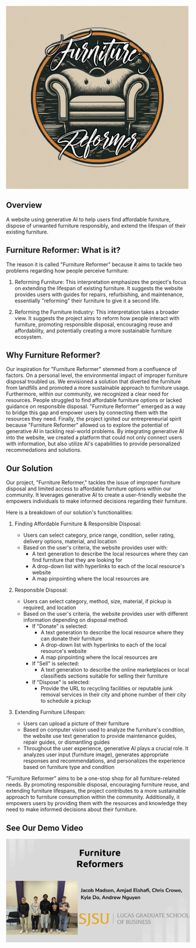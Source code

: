 <img src = "/furniture_reformer.png" width = "500">

## Overview

A website using generative AI to help users find affordable furniture, dispose of unwanted furniture responsibly, and extend the lifespan of their existing furniture.

## Furniture Reformer: What is it?

The reason it is called "Furniture Reformer" because it aims to tackle two problems regarding how people perceive furniture:

1. Reforming Furniture: This interpretation emphasizes the project's focus on extending the lifespan of existing furniture. It suggests the website provides users with guides for repairs, refurbishing, and maintenance, essentially "reforming" their furniture to give it a second life.

2. Reforming the Furniture Industry: This interpretation takes a broader view. It suggests the project aims to reform how people interact with furniture, promoting responsible disposal, encouraging reuse and affordability, and potentially creating a more sustainable furniture ecosystem.

## Why Furniture Reformer?

Our inspiration for "Furniture Reformer" stemmed from a confluence of factors. On a personal level, the environmental impact of improper furniture disposal troubled us. We envisioned a solution that diverted the furniture from landfills and promoted a more sustainable approach to furniture usage. Furthermore, within our community, we recognized a clear need for resources. People struggled to find affordable furniture options or lacked guidance on responsible disposal. "Furniture Reformer" emerged as a way to bridge this gap and empower users by connecting them with the resources they need. Finally, the project ignited our entrepreneurial spirit because "Furniture Reformer" allowed us to explore the potential of generative AI in tackling real-world problems. By integrating generative AI into the website, we created a platform that could not only connect users with information, but also utilize AI's capabilities to provide personalized recommedations and solutions.

## Our Solution

Our project, "Furniture Reformer," tackles the issue of improper furniture disposal and limited access to affordable furniture options within our community. It leverages generative AI to create a user-friendly website the empowers individuals to make informed decisions regarding their furniture.

Here is a breakdown of our solution's functionalities:

1. Finding Affordable Furniture & Responsible Disposal:
   - Users can select category, price range, condition, seller rating, delivery options, material, and location
   - Based on the user's criteria, the website provides user with:
     - A text generation to describe the local resources where they can find furniture that they are looking for
     - A drop-down list with hyperlinks to each of the local resource's website
     - A map pinpointing where the local resources are

2. Responsible Disposal:
   - Users can select category, method, size, material, if pickup is required, and location
   - Based on the user's criteria, the website provides user with different information depending on disposal method:
     - If "Donate" is selected:
       - A text generation to describe the local resource where they can donate their furniture
       - A drop-down list with hyperlinks to each of the local resource's website
       - A map pinpointing where the local resources are
     - If "Sell" is selected:
       - A text generation to describe the online marketplaces or local classifieds sections suitable for selling their furniture
     - If "Dispose" is selected:
       - Provide the URL to recycling facilities or reputable junk removal services in their city and phone number of their city to schedule a pickup

3. Extending Furniture Lifespan:
   - Users can upload a picture of their furniture
   - Based on computer vision used to analyze the furniture's condtion, the website use text generation to provide maintenance guides, repair guides, or dismantling guides
   - Throughout the user experience, generative AI plays a crucial role. It analyzes user input (furniture image), generates appropriate responses and recommendations, and personalizes the experience based on furniture type and condition

"Furniture Reformer" aims to be a one-stop shop for all furniture-related needs. By promoting responsible disposal, encouraging furniture reuse, and extending furniture lifespans, the project contributes to a more sustainable approach to furniture consumption within the community. Additionally, it empowers users by providing them with the resources and knowledge they need to make informed decisions about their furniture.

## See Our Demo Video
[![Watch the video](/furniture_reformers.png)](https://drive.google.com/file/d/1ihyt27Eem3sYxd4LTL0EpiS7tUExRkSM/view?usp=sharing)
